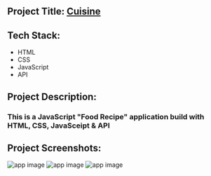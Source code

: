## Project Title: [Cuisine](https://jscuisin.netlify.app)

## Tech Stack:
- HTML
- CSS
- JavaScript
- API

## Project Description:
### This is a JavaScript "Food Recipe" application build with HTML, CSS, JavaSceipt & API

## Project Screenshots:
![app image](https://i.ibb.co/F8WFx6Z/1.png)
![app image](https://i.ibb.co/cvPdnjX/2.png)
![app image](https://i.ibb.co/bWLwcYw/3.png)
